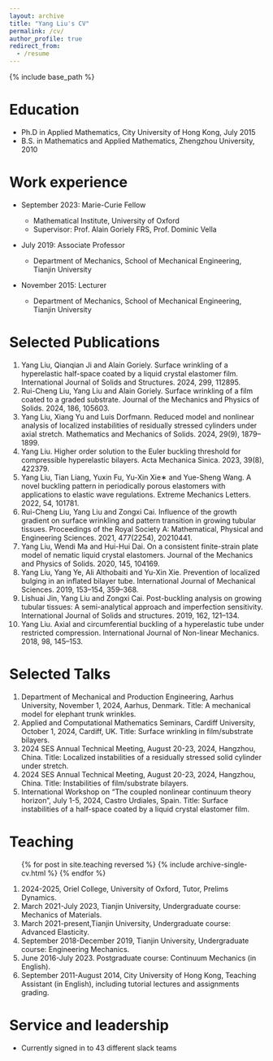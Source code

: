 ```yaml
---
layout: archive
title: "Yang Liu's CV"
permalink: /cv/
author_profile: true
redirect_from:
  - /resume
---
```


{% include base_path %}

Education
======
* Ph.D in Applied Mathematics, City University of Hong Kong, July 2015
* B.S. in Mathematics and Applied Mathematics, Zhengzhou University, 2010

Work experience
======
* September 2023: Marie-Curie Fellow
  * Mathematical Institute, University of Oxford
  * Supervisor: Prof. Alain Goriely FRS, Prof. Dominic Vella

* July 2019: Associate Professor 
  * Department of Mechanics, School of Mechanical Engineering, Tianjin University

* November 2015: Lecturer 
  * Department of Mechanics, School of Mechanical Engineering, Tianjin University

  
Selected Publications
======
  
1. Yang Liu, Qianqian Ji and Alain Goriely. Surface wrinkling of a hyperelastic half-space coated by a liquid crystal elastomer film. International Journal of Solids and Structures. 2024, 299, 112895.
2. Rui-Cheng Liu, Yang Liu and Alain Goriely. Surface wrinkling of a film coated to a graded substrate. Journal of the Mechanics and Physics of Solids. 2024, 186, 105603.  
3. Yang Liu, Xiang Yu and Luis Dorfmann. Reduced model and nonlinear analysis of localized instabilities of residually stressed cylinders under axial stretch. Mathematics and Mechanics of Solids. 2024, 29(9), 1879–1899.
4. Yang Liu. Higher order solution to the Euler buckling threshold for compressible hyperelastic bilayers. Acta Mechanica Sinica. 2023, 39(8), 422379.
5. Yang Liu, Tian Liang, Yuxin Fu, Yu-Xin Xie∗ and Yue-Sheng Wang. A novel buckling pattern in periodically porous elastomers with applications to elastic wave regulations. Extreme Mechanics Letters. 2022, 54, 101781.
6. Rui-Cheng Liu, Yang Liu and Zongxi Cai. Influence of the growth gradient on surface wrinkling and pattern transition in growing tubular tissues. Proceedings of the Royal Society A: Mathematical, Physical and Engineering Sciences. 2021, 477(2254), 20210441.
7. Yang Liu, Wendi Ma and Hui-Hui Dai. On a consistent finite-strain plate model of nematic liquid crystal elastomers. Journal of the Mechanics and Physics of Solids. 2020, 145, 104169.
8. Yang Liu, Yang Ye, Ali Althobaiti and Yu-Xin Xie. Prevention of localized bulging in an inflated bilayer tube. International Journal of Mechanical Sciences. 2019, 153–154, 359–368.
9. Lishuai Jin, Yang Liu and Zongxi Cai. Post-buckling analysis on growing tubular tissues: A semi-analytical approach and imperfection sensitivity. International Journal of Solids and structures. 2019, 162, 121–134.
10. Yang Liu. Axial and circumferential buckling of a hyperelastic tube under restricted compression. International Journal of Non-linear Mechanics. 2018, 98, 145–153.
  
Selected Talks
======
  1. Department of Mechanical and Production Engineering, Aarhus University, November 1, 2024, Aarhus, Denmark. Title: A mechanical model for elephant trunk wrinkles.
  2. Applied and Computational Mathematics Seminars, Cardiff University, October 1, 2024, Cardiff, UK. Title: Surface wrinkling in film/substrate bilayers.
  3. 2024 SES Annual Technical Meeting, August 20-23, 2024, Hangzhou, China. Title: Localized instabilities of a residually stressed solid cylinder under stretch.
  4. 2024 SES Annual Technical Meeting, August 20-23, 2024, Hangzhou, China. Title: Instabilities of film/substrate bilayers.
  5. International Workshop on “The coupled nonlinear continuum theory horizon”, July 1-5, 2024, Castro Urdiales, Spain. Title: Surface instabilities of a half-space coated by a liquid crystal elastomer film.
  
  
Teaching
======
  <ul>{% for post in site.teaching reversed %}
    {% include archive-single-cv.html %}
  {% endfor %}</ul>

1. 2024-2025, Oriel College, University of Oxford, Tutor, Prelims Dynamics.
2. March 2021-July 2023, Tianjin University, Undergraduate course: Mechanics of Materials.
3. March 2021-present,Tianjin University, Undergraduate course: Advanced Elasticity.
4. September 2018-December 2019, Tianjin University, Undergraduate course: Engineering Mechanics.
5. June 2016-July 2023. Postgraduate course: Continuum Mechanics (in English).
6. September 2011-August 2014, City University of Hong Kong, Teaching Assistant (in English), including tutorial lectures and assignments grading.
  
Service and leadership
======
* Currently signed in to 43 different slack teams
